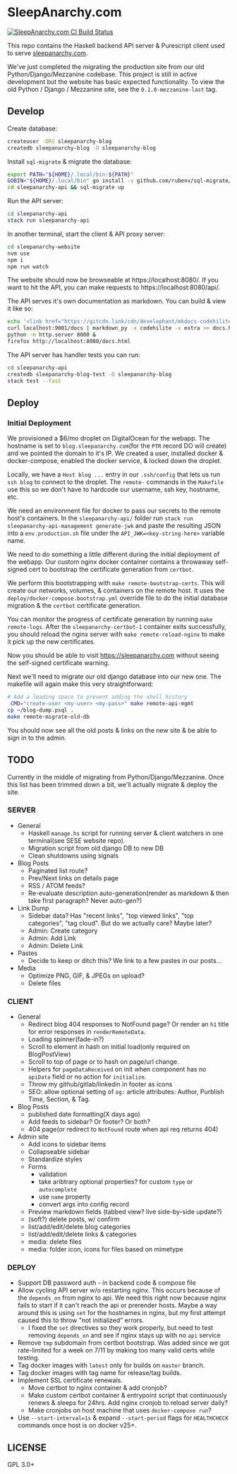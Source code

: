# SleepAnarchy.com

[![SleepAnarchy.com CI Build Status](https://github.com/prikhi/sleepanarchy/actions/workflows/main.yml/badge.svg?branch=master)](https://github.com/prikhi/sleepanarchy/actions/workflows/main.yml)


This repo contains the Haskell backend API server & Purescript client used to
serve [sleepanarchy.com](https://sleepanarchy.com).

We've just completed the migrating the production site from our old
Python/Django/Mezzanine codebase. This project is still in active development
but the website has basic expected functionality. To view the old Python /
Django / Mezzanine site, see the `0.1.0-mezzanine-last` tag.


## Develop

Create database:

```sh
createuser -DRS sleepanarchy-blog
createdb sleepanarchy-blog -O sleepanarchy-blog
````

Install `sql-migrate` & migrate the database:

```sh
export PATH="${HOME}/.local/bin:${PATH}"
GOBIN="${HOME}/.local/bin" go install -v github.com/rubenv/sql-migrate/...@v1.1.2
cd sleepanarchy-api && sql-migrate up
```

Run the API server:

```sh
cd sleepanarchy-api
stack run sleepanarchy-api
```

In another terminal, start the client & API proxy server:

```sh
cd sleepanarchy-website
nvm use
npm i
npm run watch
```

The website should now be browseable at https://localhost:8080/. If you want to
hit the API, you can make requests to https://localhost:8080/api/.

The API serves it's own documentation as markdown. You can build & view it like
so:

```sh
echo '<link href="https://gitcdn.link/cdn/develephant/mkdocs-codehilite-themes/master/css/monokai.css" rel="stylesheet" />' > docs.html
curl localhost:9001/docs | markdown_py -x codehilite -x extra >> docs.html
python -m http.server 8000 &
firefox http://localhost:8000/docs.html
```

The API server has handler tests you can run:

```sh
cd sleepanarchy-api
createdb sleepanarchy-blog-test -O sleepanarchy-blog
stack test --fast
```

## Deploy

### Initial Deployment

We provisioned a $6/mo droplet on DigitalOcean for the webapp. The hostname is
set to `blog.sleepanarchy.com`(for the `PTR` record DO will create) and we
pointed the domain to it's IP. We created a user, installed docker &
docker-compose, enabled the docker service, & locked down the droplet.

Locally, we have a `Host blog ...` entry in our `.ssh/config` that lets us run
`ssh blog` to connect to the droplet. The `remote-` commands in the `Makefile`
use this so we don't have to hardcode our username, ssh key, hostname, etc.

We need an environment file for docker to pass our secrets to the remote host's
containers. In the `sleepanarchy-api/` folder run `stack run
sleepanarchy-api-management generate-jwk` and paste the resulting JSON into a
`env.production.sh` file under the `API_JWK=<key-string-here>` variable name.

We need to do something a little different during the initial deployment of the
webapp. Our custom nginx docker container contains a throwaway self-signed cert
to bootstrap the certificate generation from `certbot`.

We perform this bootstrapping with `make remote-bootstrap-certs`. This will
create our networks, volumes, & containers on the remote host. It uses the
`deploy/docker-compose.bootstrap.yml` override file to do the initial database
migration & the `certbot` certificate generation.

You can monitor the progress of certificate generation by running `make
remote-logs`. After the `sleepanarchy-certbot-1` container exits successfully,
you should reload the nginx server with `make remote-reload-nginx` to make it
pick up the new certificates.

Now you should be able to visit https://sleepanarchy.com without seeing the
self-signed certificate warning.

Next we'll need to migrate our old django database into our new one. The
makefile will again make this very straightforward:

```sh
# Add a leading space to prevent adding the shell history
 CMD="create-user <my-user> <my-pass>" make remote-api-mgmt
cp ~/blog-dump.psql .
make remote-migrate-old-db
```

You should now see all the old posts & links on the new site & be able to sign
in to the admin.


## TODO

Currently in the middle of migrating from Python/Django/Mezzanine. Once this
list has been trimmed down a bit, we'll actually migrate & deploy the site.

### SERVER

* General
    * Haskell `manage.hs` script for running server & client watchers in one
      terminal(see SESE website repo).
    * Migration script from old django DB to new DB
    * Clean shutdowns using signals
* Blog Posts
    * Paginated list route?
    * Prev/Next links on details page
    * RSS / ATOM feeds?
    * Re-evaluate description auto-generation(render as markdown & then take
      first paragraph? Never auto-gen?)
* Link Dump
    * Sidebar data? Has "recent links", "top viewed links", "top categories",
      "tag cloud". But do we actually care? Maybe later?
    * Admin: Create category
    * Admin: Add Link
    * Admin: Delete Link
* Pastes
    * Decide to keep or ditch this? We link to a few pastes in our posts...
* Media
    * Optimize PNG, GIF, & JPEGs on upload?
    * Delete files


### CLIENT

* General
    * Redirect blog 404 responses to NotFound page? Or render an `h1` title
      for error responses in `renderRemoteData`.
    * Loading spinner(fade-in?)
    * Scroll to element in hash on initial load(only required on BlogPostView)
    * Scroll to top of page or to hash on page/url change.
    * Helpers for `pageDataReceived` on init when component has no `apiData`
      field or no action for `initialize`.
    * Throw my github/gitlab/linkedin in footer as icons
    * SEO: allow optional setting of `og:` article attributes: Author, Purblish
      Time, Section, & Tag.
* Blog Posts
    * published date formatting(X days ago)
    * Add feeds to sidebar? Or footer? Or both?
    * 404 page(or redirect to `NotFound` route when api req returns 404)
* Admin site
    * Add icons to sidebar items
    * Collapseable sidebar
    * Standardize styles
    * Forms
        * validation
        * take aribtrary optional properties? for custom `type` or
          `autocomplete`
        * use `name` property
        * convert args into config record
    * Preview markdown fields (tabbed view? live side-by-side update?)
    * (soft?) delete posts, w/ confirm
    * list/add/edit/delete blog categories
    * list/add/edit/delete links & categories
    * media: delete files
    * media: folder icon, icons for files based on mimetype


### DEPLOY

* Support DB password auth - in backend code & compose file
* Allow cycling API server w/o restarting nginx. This occurs because of the
  `depends_on` from nginx to api. We need this right now because nginx fails to
  start if it can't reach the api or prerender hosts. Maybe a way around this
  is using `set` for the hostnames in nginx, but my first attempt caused this
  to throw "not initialized" errors.
    * I fixed the `set` directives so they work properly, but need to test
      removing `depends_on` and see if nginx stays up with no `api` service
* Remove `tmp` subdomain from certbot bootstrap. Was added since we got
  rate-limited for a week on 7/11 by making too many valid certs while testing.
* Tag docker images with `latest` only for builds on `master` branch.
* Tag docker images with tag name for release/tag builds.
* Implement SSL certificate renewals.
    * Move certbot to nginx container & add cronjob?
    * Make custom certbot container & entrypoint script that continuously
      renews & sleeps for 24hrs. Add nginx cronjob to reload server daily?
    * Make cronjobs on host machine that uses `docker-compose run`?
* Use `--start-interval=1s` & expand `--start-period` flags for `HEALTHCHECK`
  commands once host is on docker v25+.


## LICENSE

GPL 3.0+
